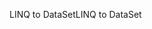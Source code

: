 <span data-ttu-id="9ee1f-101">LINQ to DataSet</span><span class="sxs-lookup"><span data-stu-id="9ee1f-101">LINQ to DataSet</span></span>